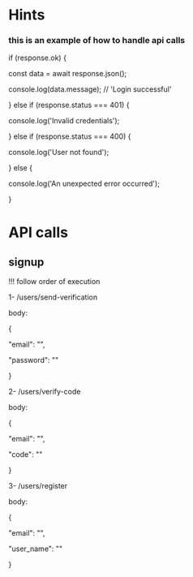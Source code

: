
# Hints

### this is an example of how to handle api calls

if (response.ok) {

  const data = await response.json();
  
  console.log(data.message); // 'Login successful'
  
} else if (response.status === 401) {

  console.log('Invalid credentials');
  
} else if (response.status === 400) {

  console.log('User not found');
  
} else {

  console.log('An unexpected error occurred');
  
}


# API calls

## signup

!!! follow order of execution

1-
/users/send-verification

body:

{

  "email": "",
  
  "password": ""
  
}

2-
/users/verify-code

body:

{

  "email": "",
  
  "code": ""
  
}

3-
/users/register

body:

{

  "email": "",

  "user_name": ""

}




